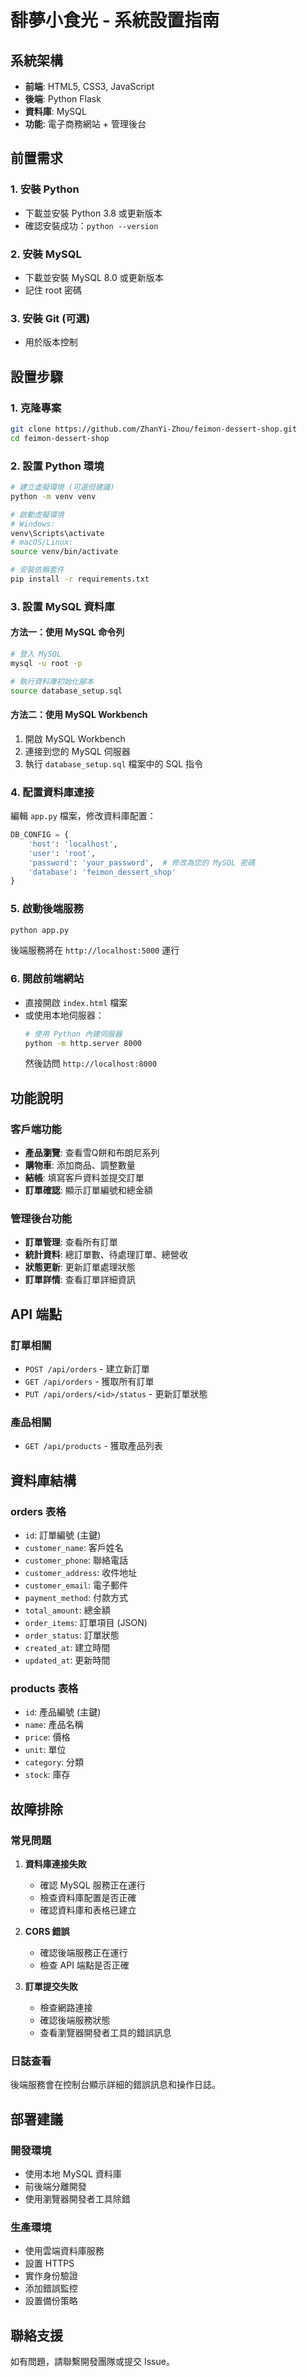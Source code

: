 # 馡夢小食光 - 系統設置指南

## 系統架構

- **前端**: HTML5, CSS3, JavaScript
- **後端**: Python Flask
- **資料庫**: MySQL
- **功能**: 電子商務網站 + 管理後台

## 前置需求

### 1. 安裝 Python
- 下載並安裝 Python 3.8 或更新版本
- 確認安裝成功：`python --version`

### 2. 安裝 MySQL
- 下載並安裝 MySQL 8.0 或更新版本
- 記住 root 密碼

### 3. 安裝 Git (可選)
- 用於版本控制

## 設置步驟

### 1. 克隆專案
```bash
git clone https://github.com/ZhanYi-Zhou/feimon-dessert-shop.git
cd feimon-dessert-shop
```

### 2. 設置 Python 環境
```bash
# 建立虛擬環境 (可選但建議)
python -m venv venv

# 啟動虛擬環境
# Windows:
venv\Scripts\activate
# macOS/Linux:
source venv/bin/activate

# 安裝依賴套件
pip install -r requirements.txt
```

### 3. 設置 MySQL 資料庫

#### 方法一：使用 MySQL 命令列
```bash
# 登入 MySQL
mysql -u root -p

# 執行資料庫初始化腳本
source database_setup.sql
```

#### 方法二：使用 MySQL Workbench
1. 開啟 MySQL Workbench
2. 連接到您的 MySQL 伺服器
3. 執行 `database_setup.sql` 檔案中的 SQL 指令

### 4. 配置資料庫連接
編輯 `app.py` 檔案，修改資料庫配置：
```python
DB_CONFIG = {
    'host': 'localhost',
    'user': 'root',
    'password': 'your_password',  # 修改為您的 MySQL 密碼
    'database': 'feimon_dessert_shop'
}
```

### 5. 啟動後端服務
```bash
python app.py
```
後端服務將在 `http://localhost:5000` 運行

### 6. 開啟前端網站
- 直接開啟 `index.html` 檔案
- 或使用本地伺服器：
  ```bash
  # 使用 Python 內建伺服器
  python -m http.server 8000
  ```
  然後訪問 `http://localhost:8000`

## 功能說明

### 客戶端功能
- **產品瀏覽**: 查看雪Q餅和布朗尼系列
- **購物車**: 添加商品、調整數量
- **結帳**: 填寫客戶資料並提交訂單
- **訂單確認**: 顯示訂單編號和總金額

### 管理後台功能
- **訂單管理**: 查看所有訂單
- **統計資料**: 總訂單數、待處理訂單、總營收
- **狀態更新**: 更新訂單處理狀態
- **訂單詳情**: 查看訂單詳細資訊

## API 端點

### 訂單相關
- `POST /api/orders` - 建立新訂單
- `GET /api/orders` - 獲取所有訂單
- `PUT /api/orders/<id>/status` - 更新訂單狀態

### 產品相關
- `GET /api/products` - 獲取產品列表

## 資料庫結構

### orders 表格
- `id`: 訂單編號 (主鍵)
- `customer_name`: 客戶姓名
- `customer_phone`: 聯絡電話
- `customer_address`: 收件地址
- `customer_email`: 電子郵件
- `payment_method`: 付款方式
- `total_amount`: 總金額
- `order_items`: 訂單項目 (JSON)
- `order_status`: 訂單狀態
- `created_at`: 建立時間
- `updated_at`: 更新時間

### products 表格
- `id`: 產品編號 (主鍵)
- `name`: 產品名稱
- `price`: 價格
- `unit`: 單位
- `category`: 分類
- `stock`: 庫存

## 故障排除

### 常見問題

1. **資料庫連接失敗**
   - 確認 MySQL 服務正在運行
   - 檢查資料庫配置是否正確
   - 確認資料庫和表格已建立

2. **CORS 錯誤**
   - 確認後端服務正在運行
   - 檢查 API 端點是否正確

3. **訂單提交失敗**
   - 檢查網路連接
   - 確認後端服務狀態
   - 查看瀏覽器開發者工具的錯誤訊息

### 日誌查看
後端服務會在控制台顯示詳細的錯誤訊息和操作日誌。

## 部署建議

### 開發環境
- 使用本地 MySQL 資料庫
- 前後端分離開發
- 使用瀏覽器開發者工具除錯

### 生產環境
- 使用雲端資料庫服務
- 設置 HTTPS
- 實作身份驗證
- 添加錯誤監控
- 設置備份策略

## 聯絡支援

如有問題，請聯繫開發團隊或提交 Issue。 